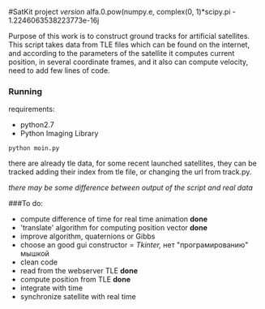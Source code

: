 #SatKit project
_version_ alfa.0.pow(numpy.e, complex(0, 1)*scipy.pi - 1.2246063538223773e-16j

Purpose of this work is to construct ground tracks for artificial satellites. 
This script takes data from TLE files which can be found on the internet, and
according to the parameters of the satellite it computes current position, in
several coordinate frames, and it also can compute velocity, need to add few 
lines of code.

### Running
requirements:
+ python2.7
+ Python Imaging Library

```python moin.py```

there are already tle data, for some recent launched satellites, they can be 
tracked adding their index from tle file, or changing the url from track.py.

_there may be some difference between output of the script and real data_

###To do:
* compute difference of time for real time animation **done**
* 'translate' algorithm for computing position vector **done**
* improve algorithm, quaternions or Gibbs 
* choose an good gui constructor = _Tkinter,_ нет "програмированию" мышкой
* clean code 
* read from the webserver TLE **done**
* compute position from TLE **done**
* integrate with time
* synchronize satellite with real time 
